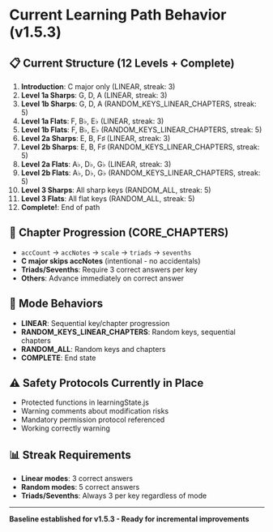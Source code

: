 # Current Learning Path Behavior (v1.5.3)

## 📋 Current Structure (12 Levels + Complete)

1. **Introduction**: C major only (LINEAR, streak: 3)
2. **Level 1a Sharps**: G, D, A (LINEAR, streak: 3)  
3. **Level 1b Sharps**: G, D, A (RANDOM_KEYS_LINEAR_CHAPTERS, streak: 5)
4. **Level 1a Flats**: F, B♭, E♭ (LINEAR, streak: 3)
5. **Level 1b Flats**: F, B♭, E♭ (RANDOM_KEYS_LINEAR_CHAPTERS, streak: 5)
6. **Level 2a Sharps**: E, B, F♯ (LINEAR, streak: 3)
7. **Level 2b Sharps**: E, B, F♯ (RANDOM_KEYS_LINEAR_CHAPTERS, streak: 5)
8. **Level 2a Flats**: A♭, D♭, G♭ (LINEAR, streak: 3)
9. **Level 2b Flats**: A♭, D♭, G♭ (RANDOM_KEYS_LINEAR_CHAPTERS, streak: 5)
10. **Level 3 Sharps**: All sharp keys (RANDOM_ALL, streak: 5)
11. **Level 3 Flats**: All flat keys (RANDOM_ALL, streak: 5)
12. **Complete!**: End of path

## 🎯 Chapter Progression (CORE_CHAPTERS)
- `accCount` → `accNotes` → `scale` → `triads` → `sevenths`
- **C major skips accNotes** (intentional - no accidentals)
- **Triads/Sevenths**: Require 3 correct answers per key
- **Others**: Advance immediately on correct answer

## 🔄 Mode Behaviors
- **LINEAR**: Sequential key/chapter progression
- **RANDOM_KEYS_LINEAR_CHAPTERS**: Random keys, sequential chapters
- **RANDOM_ALL**: Random keys and chapters
- **COMPLETE**: End state

## ⚠️ Safety Protocols Currently in Place
- Protected functions in learningState.js
- Warning comments about modification risks
- Mandatory permission protocol referenced
- Working correctly warning

## 📊 Streak Requirements
- **Linear modes**: 3 correct answers
- **Random modes**: 5 correct answers
- **Triads/Sevenths**: Always 3 per key regardless of mode

---

**Baseline established for v1.5.3 - Ready for incremental improvements** 
